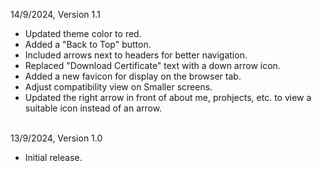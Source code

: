 14/9/2024, Version 1.1  
- Updated theme color to red.  
- Added a "Back to Top" button.  
- Included arrows next to headers for better navigation.  
- Replaced "Download Certificate" text with a down arrow icon.  
- Added a new favicon for display on the browser tab.
- Adjust compatibility view on Smaller screens.
- Updated the right arrow in front of about me, prohjects, etc. to view a suitable icon instead of an arrow.
<br><br>

13/9/2024, Version 1.0  
- Initial release.
